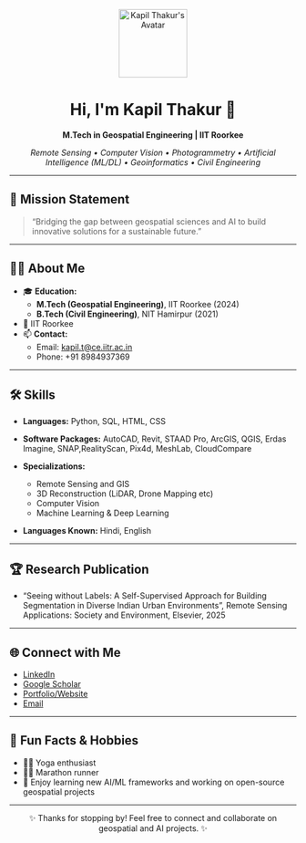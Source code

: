 <!-- Kapil Thakur - GitHub Profile README -->

<p align="center">
  <img src="https://avatars.githubusercontent.com/Kapilthakur1520" width="120" alt="Kapil Thakur's Avatar" />
</p>

<h1 align="center">Hi, I'm Kapil Thakur 👋</h1>

<p align="center"><b>M.Tech in Geospatial Engineering | IIT Roorkee</b></p>
<p align="center">
  <i>Remote Sensing • Computer Vision • Photogrammetry • Artificial Intelligence (ML/DL) • Geoinformatics • Civil Engineering</i>
</p>

---

## 🚀 Mission Statement

> “Bridging the gap between geospatial sciences and AI to build innovative solutions for a sustainable future.”

---

## 👨‍🎓 About Me

- 🎓 **Education:**  
  - **M.Tech (Geospatial Engineering)**, IIT Roorkee (2024)  
  - **B.Tech (Civil Engineering)**, NIT Hamirpur (2021)
- 📍 IIT Roorkee
- 📫 **Contact:**  
  - Email: kapil.t@ce.iitr.ac.in  
  - Phone: +91 8984937369

---

## 🛠️ Skills

- **Languages:** Python, SQL, HTML, CSS
- **Software Packages:** AutoCAD, Revit, STAAD Pro, ArcGIS, QGIS, Erdas Imagine, SNAP,RealityScan, Pix4d, MeshLab, CloudCompare
- **Specializations:**  
  - Remote Sensing and GIS
  - 3D Reconstruction (LiDAR, Drone Mapping etc)
  - Computer Vision 
  - Machine Learning & Deep Learning  
  
- **Languages Known:** Hindi, English

---


## 🏆  Research Publication 
- “Seeing without Labels: A Self-Supervised Approach for Building Segmentation in Diverse Indian Urban Environments”, Remote Sensing Applications: Society and Environment, Elsevier, 2025

---


## 🌐 Connect with Me

- [LinkedIn](https://www.linkedin.com/in/your-link-here)
- [Google Scholar](https://scholar.google.com/) <!-- Update with your actual link -->
- [Portfolio/Website](https://your-website-here.com) <!-- Add your website if any -->
- [Email](mailto:kapil.t@ce.iitr.ac.in)

---

## 🎯 Fun Facts & Hobbies

- 🧘‍♂️ Yoga enthusiast
- 🏃‍♂️ Marathon runner
- 🎨 Enjoy learning new AI/ML frameworks and working on open-source geospatial projects

---

<p align="center">✨ Thanks for stopping by! Feel free to connect and collaborate on geospatial and AI projects. ✨</p>
